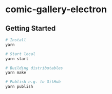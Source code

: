 # comic-gallery-electron

## Getting Started

```bash
# Install
yarn

# Start local
yarn start

# Building distributables
yarn make

# Publish e.g. to GitHub
yarn publish
```
